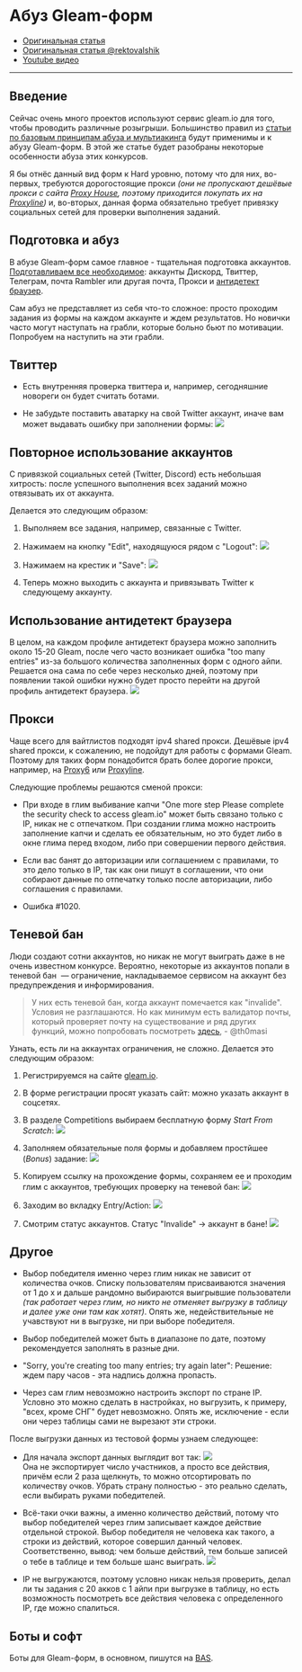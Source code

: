 # Абуз Gleam-форм
- [Оригинальная статья](https://teletype.in/@dim1562/abusgleam.io)
- [Оригинальная статья @rektovalshik](https://telegra.ph/Metodichka-po-multiakkingu-11-12)
- [Youtube видео](https://youtu.be/tTcqsLUz7JM)
---

## Введение
Сейчас очень много проектов используют сервис gleam.io для того, чтобы проводить различные розыгрыши. Большинство правил из [статьи по базовым принципам абуза и мультиакинга](Абузы%20и%20мультиакинг.md) будут применимы и к абузу Gleam-форм. В этой же статье будет разобраны некоторые особенности абуза этих конкурсов.

Я бы отнёс данный вид форм к Hard уровню, потому что для них, во-первых, требуются дорогостоящие прокси _(они не пропускают дешёвые прокси с сайта_ [_Proxy House_](https://www.proxy.house/)_, поэтому приходится покупать их на_ [_Proxyline_](https://proxyline.net/)_)_ и, во-вторых, данная форма обязательно требует привязку социальных сетей для проверки выполнения заданий.

## Подготовка и абуз
В абузе Gleam-форм самое главное - тщательная подготовка аккаунтов.
[Подготавливаем все необходимое](Абузы%20и%20мультиакинг.md): аккаунты Дискорд, Твиттер, Телеграм, почта Rambler или другая почта, Прокси и [антидетект браузер](../Списки/Список%20Антидетект-Браузеров.md). 

Сам абуз не представляет из себя что-то сложное: просто проходим задания из формы на каждом аккаунте и ждем результатов. Но новички часто могут наступать на грабли, которые больно бьют по мотивации. Попробуем на наступить на эти грабли.

## Твиттер
- Есть внутренняя проверка твиттера и, например, сегодняшние новореги он будет считать ботами.

- Не забудьте поставить аватарку на свой Twitter аккаунт, иначе вам может выдавать ошибку при заполнении формы:
![](https://telegra.ph/file/df9063e96a883d85f5576.png)

## Повторное использование аккаунтов
С привязкой социальных сетей (Twitter, Discord) есть небольшая хитрость: после успешного выполнения всех заданий можно отвязывать их от аккаунта.

Делается это следующим образом:
1. Выполняем все задания, например, связанные с Twitter.
2. Нажимаем на кнопку "Edit", находящуюся рядом с "Logout":
![](https://telegra.ph/file/b8bcd80f9e40fa5875e51.png)

3. Нажимаем на крестик и "Save":
![](https://telegra.ph/file/f0a3f9e92d3b54638c220.png)

4. Теперь можно выходить с аккаунта и привязывать Twitter к следующему аккаунту.

## Использование антидетект браузера
В целом, на каждом профиле антидетект браузера можно заполнить около 15-20 Gleam, после чего часто возникает ошибка "too many entries" из-за большого количества заполненных форм с одного айпи. Решается она сама по себе через несколько дней, поэтому при появлении такой ошибки нужно будет просто перейти на другой профиль антидетект браузера.
![](https://telegra.ph/file/88ad26fb73b7b0d3e2454.png)

## Прокси
Чаще всего для вайтлистов подходят ipv4 shared прокси. Дешёвые ipv4 shared прокси, к сожалению, не подойдут для работы с формами Gleam. Поэтому для таких форм понадобится брать более дорогие прокси, например, на [Proxy6](https://proxy6.net/en/) или [Proxyline](https://proxyline.net/).

Следующие проблемы решаются сменой прокси:
- При входе в глим выбивание капчи "One more step Please complete the security check to access gleam.io" может быть связано только с IP, никак не с отпечатком. При создании глима можно настроить заполнение капчи и сделать ее обязательным, но это будет либо в окне глима перед входом, либо при совершении первого действия.

- Если вас банят до авторизации или соглашением с правилами, то это дело только в IP, так как они пишут в соглашении, что они собирают данные по отпечатку только после авторизации, либо соглашения с правилами.

- Ошибка #1020.

## Теневой бан
Люди создают сотни аккаунтов, но никак не могут выиграть даже в не очень известном конкурсе. Вероятно, некоторые из аккаунтов попали в теневой бан  — ограничение, накладываемое сервисом на аккаунт без предупреждения и информирования.

> У них есть теневой бан, когда аккаунт помечается как "invalide". Условия не разглашаются. Но как минимум есть валидатор почты, который проверяет почту на существование и ряд других функций, можно попробовать посмотреть [здесь](https://verifalia.com/validate-email), - @th0masi

Узнать, есть ли на аккаунтах ограничения, не сложно.
Делается это следующим образом:
1. Регистрируемся на сайте [gleam.io](https://gleam.io/).

2. В форме регистрации просят указать сайт: можно указать аккаунт в соцсетях.

3. В разделе Competitions выбираем бесплатную форму *Start From Scratch*:
![](_attachments/4d60cca5861e58cb83657566feefc653.png)

4. Заполняем обязательные поля формы и добавляем простйшее (*Bonus*) задание:
![](_attachments/44ad55129ef47df793c655d7043440f5.png)

5. Копируем ссылку на прохождение формы, сохраняем ее и проходим глим с аккаунтов, требующих проверку на теневой бан:
![](_attachments/ee1d27f8a4a01eff8497a05fcc9d7785.png)

6. Заходим во вкладку Entry/Action:
![](_attachments/2d731b21f751bc76a40525f3b413c4b5.png)

7. Смотрим статус аккаунтов. Статус "Invalide" -> аккаунт в бане!
![](_attachments/5ee2caddb4832d7856d84a1ad16f969a.png)

## Другое
- Выбор победителя именно через глим никак не зависит от количества очков. Списку пользователям присваиваются значения от 1 до х и дальше рандомно выбираются выигрывшие пользователи _(так работает через глим, но никто не отменяет выгрузку в таблицу и далее уже они там как хотят)_. Опять же, недействительные не учавствуют ни в выгрузке, ни при выборе победителя. 

- Выбор победителей может быть в диапазоне по дате, поэтому рекомендуется заполнять в разные дни.

- "Sorry, you're creating too many entries; try again later":
Решение: ждем пару часов - эта надпись должна пропасть.

- Через сам глим невозможно настроить экспорт по стране IP. Условно это можно сделать в настройках, но выгрузить, к примеру, "всех, кроме СНГ" будет невозможно. Опять же, исключение - если они через таблицы сами не вырезают эти строки.

После выгрузки данных из тестовой формы узнаем следующее:
- Для начала экспорт данных выглядит вот так:
![](https://telegra.ph/file/3775b756142089e049c4e.png)
<br>Она не экспортирует число участников, а просто все действия, причём если 2 раза щелкнуть, то можно отсортировать по количеству очков. Убрать страну полностью - это реально сделать, если выбирать руками победителей.

- Всё-таки очки важны, а именно количество действий, потому что выбор победителей через глим записывает каждое действие отдельной строкой. Выбор победителя не человека как такого, а строки из действий, которое совершил данный человек. Соответственно, вывод: чем больше действий, тем больше записей о тебе в таблице и тем больше шанс выиграть.
![](https://telegra.ph/file/e7893e263cbc329e3e53d.png)

- IP не выгружаются, поэтому условно никак нельзя проверить, делал ли ты задания с 20 акков с 1 айпи при выгрузке в таблицу, но есть возможность посмотреть все действия человека с определенного IP, где можно спалиться.

## Боты и софт
Боты для Gleam-форм, в основном, пишутся на [BAS](https://bablosoft.com/shop/BrowserAutomationStudio#download).